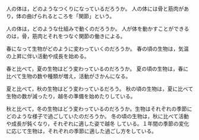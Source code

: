 人の体は，どのようなつくりになっているだろうか。
人の体には骨と筋肉があり，体の曲げられるところを「関節」という。

人の体は，どのような仕組みで動くのだろうか。
人が体を動かすことができるのは，骨，筋肉とそれをつなぐ関節の働きによる。

春になって生物がどのように変わっていくのだろうか。
春の頃の生物は，気温の上昇に伴い活動や成長を始める。

春と比べて，夏の生物はどう変わっているのだろうか。
夏の頃の生物は，春に比べて生物の数や種類が増え，活動がさかんになる。

夏と比べて，秋の生物はどう変わっているだろう。
秋の頃の生物は，夏に比べて生物の数が減ったり，越冬の準備を始めたりしている。

秋と比べて，冬の生物はどう変わっているのだろうか。生物はそれぞれの季節にどのような様子で過ごしていたのだろうか。
冬の頃の生物は，秋に比べて活動や成長が鈍くなり，それぞれに適した姿で越冬
している。１年間の季節の変化に応じて生物は，それぞれの季節に適した過ごし方をしている。

